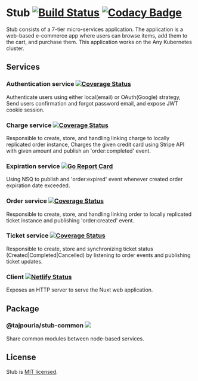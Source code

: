 # Stub [![Build Status](https://travis-ci.org/tajpouria/stub.svg?branch=master)](https://travis-ci.org/tajpouria/stub) [![Codacy Badge](https://api.codacy.com/project/badge/Grade/9c9227f12d5949c0af19184e50ab8d16)](https://app.codacy.com/manual/tajpouria/stub?utm_source=github.com&utm_medium=referral&utm_content=tajpouria/stub&utm_campaign=Badge_Grade_Dashboard)

Stub consists of a 7-tier micro-services application. The application is a web-based e-commerce app where users can browse items, add them to the cart, and purchase them. This application works on the Any Kubernetes cluster.

## Services

### Authentication service [![Coverage Status](https://coveralls.io/repos/github/tajpouria/stub/badge.svg?branch=master)](https://coveralls.io/github/tajpouria/stub?branch=master)

Authenticate users using either local(email) or OAuth(Google) strategy, Send users confirmation and forgot password email, and expose JWT cookie session.

### Charge service [![Coverage Status](https://coveralls.io/repos/gitlab/tajpouria/stub-charge/badge.svg?branch=master)](https://coveralls.io/gitlab/tajpouria/stub-charge?branch=master)

Responsible to create, store, and handling linking charge to locally replicated order instance, Charges the given credit card using Stripe API with given amount and publish an 'order:completed' event.

### Expiration service [![Go Report Card](https://goreportcard.com/badge/github.com/tajpouria/stub)](https://goreportcard.com/report/github.com/tajpouria/stub)

Using NSQ to publish and 'order:expired' event whenever created order expiration date exceeded.

### Order service [![Coverage Status](https://coveralls.io/repos/gitlab/tajpouria/stub-order/badge.svg?branch=master)](https://coveralls.io/gitlab/tajpouria/stub-order?branch=master)

Responsible to create, store, and handling linking order to locally replicated ticket instance and publishing 'order:created' event.

### Ticket service [![Coverage Status](https://coveralls.io/repos/gitlab/tajpouria/stub-ticket/badge.svg?branch=master)](https://coveralls.io/gitlab/tajpouria/stub-ticket?branch=master)

Responsible to create, store and synchronizing ticket status (Created|Completed|Cancelled) by listening to order events and publishing ticket updates.

### Client [![Netlify Status](https://api.netlify.com/api/v1/badges/1ddee602-c042-4e47-bd2f-5d120f28e261/deploy-status)](https://app.netlify.com/sites/stub-client/deploys)

Exposes an HTTP server to serve the Nuxt web application.

## Package

### @tajpouria/stub-common [![](https://img.shields.io/npm/v/@tajpouria/stub-common)](https://www.npmjs.com/package/@tajpouria/stub-common)

Share common modules between node-based services.

## License

Stub is [MIT licensed](LICENSE).
